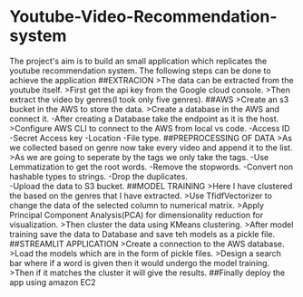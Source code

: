 # Youtube-Video-Recommendation-system
The project's aim is to build an small application which replicates the youtube recommendation system.
The following steps can be done to achieve the application
  ##EXTRACION
      >The data can be extracted from the youtube itself.
      >First get the api key from the Google cloud console.
      >Then extract the video by genres(I took only five genres).
  ##AWS
      >Create an s3 bucket in the AWS to store the data.
      >Create a database in the AWS and connect it.
          -After creating a Database take the endpoint as it is the host.
      >Configure AWS CLI to connect to the AWS from local vs code.
          -Access ID
          -Secret Access key
          -Location
          -File type.
  ##PREPROCESSING OF DATA
       >As we collected based on genre now take every video and append it to the list.
       >As we are going to seperate by the tags we only take the tags.
             -Use Lemmatization to get the root words.
             -Remove the stopwords.
             -Convert non hashable types to strings.
             -Drop the duplicates.  
             -Upload the data to S3 bucket.
  ##MODEL TRAINING
       >Here I have clustered the based on the genres that I have extracted.
       >Use TfidfVectorizer to change the data of the selected column to numerical matrix.
       >Apply Principal Component Analysis(PCA) for dimensionality reduction for visualization.
       >Then cluster the data using KMeans clustering.
       >After model training save the data to Database and save teh models as a pickle file.
  ##STREAMLIT APPLICATION
       >Create a connection to the AWS database.
       >Load the models which are in the form of pickle files.
       >Design a search bar where if a word is given then it would undergo the model training.
       >Then if it matches the cluster it will give the results.
  ##Finally deploy the app using amazon EC2
